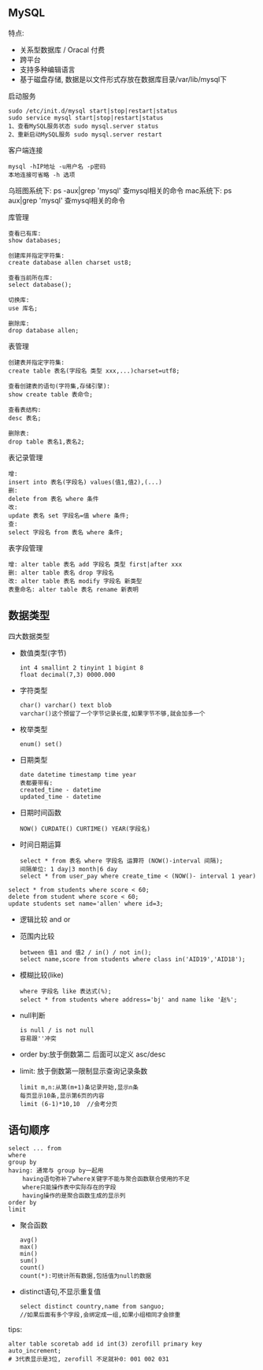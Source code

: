 ## MySQL

特点:

* 关系型数据库 / Oracal 付费
* 跨平台
* 支持多种编辑语言
* 基于磁盘存储, 数据是以文件形式存放在数据库目录/var/lib/mysql下

启动服务

```mysql
sudo /etc/init.d/mysql start|stop|restart|status
sudo service mysql start|stop|restart|status
1、查看MySQL服务状态 sudo mysql.server status 
2、重新启动MySQL服务 sudo mysql.server restart
```

客户端连接

```mysql
mysql -hIP地址 -u用户名 -p密码
本地连接可省略 -h 选项
```

乌班图系统下: ps -aux|grep 'mysql' 查mysql相关的命令
mac系统下: ps aux|grep 'mysql' 查mysql相关的命令

库管理

```mysql
查看已有库:
show databases;

创建库并指定字符集:
create database allen charset ust8;

查看当前所在库:
select database();

切换库:
use 库名;

删除库:
drop database allen;
```

表管理

```mysql
创建表并指定字符集:
create table 表名(字段名 类型 xxx,...)charset=utf8;

查看创建表的语句(字符集,存储引擎):
show create table 表命令;

查看表结构:
desc 表名;

删除表:
drop table 表名1,表名2;
```

表记录管理

```mysql
增:
insert into 表名(字段名) values(值1,值2),(...)
删:
delete from 表名 where 条件
改:
update 表名 set 字段名=值 where 条件;
查:
select 字段名 from 表名 where 条件;
```

表字段管理

```mysql
增: alter table 表名 add 字段名 类型 first|after xxx
删: alter table 表名 drop 字段名
改: alter table 表名 modify 字段名 新类型
表重命名: alter table 表名 rename 新表明
```

## 数据类型

四大数据类型

* 数值类型(字节)

  ```mysql
  int 4 smallint 2 tinyint 1 bigint 8
  float decimal(7,3) 0000.000
  ```

* 字符类型

  ```mysql
  char() varchar() text blob
  varchar()这个预留了一个字节记录长度,如果字节不够,就会加多一个
  ```

* 枚举类型

  ```mysql
  enum() set()	
  ```

* 日期类型

  ```mysql
  date datetime timestamp time year
  表都要带有:
  created_time - datetime
  updated_time - datetime
  ```

* 日期时间函数

  ```mysql
  NOW() CURDATE() CURTIME() YEAR(字段名)
  ```

* 时间日期运算

  ```mysql
  select * from 表名 where 字段名 运算符 (NOW()-interval 间隔);
  间隔单位: 1 day|3 month|6 day
  select * from user_pay where create_time < (NOW()- interval 1 year)
  ```

```mysql
select * from students where score < 60;
delete from student where score < 60;
update students set name='allen' where id=3;	
```

* 逻辑比较 and or

* 范围内比较

  ```mysql
  between 值1 and 值2 / in() / not in();
  select name,score from students where class in('AID19','AID18');
  ```

* 模糊比较(like)

  ```mysql
  where 字段名 like 表达式(%);
  select * from students where address='bj' and name like '赵%';
  ```

* null判断

  ```mysql
  is null / is not null
  容易跟''冲突
  ```

* order by:放于倒数第二 后面可以定义 asc/desc

* limit: 放于倒数第一限制显示查询记录条数

  ```mysql
  limit m,n:从第(m+1)条记录开始,显示n条
  每页显示10条,显示第6页的内容
  limit (6-1)*10,10  //会考分页
  ```

## 语句顺序

```mysql
select ... from
where
group by 
having: 通常与 group by一起用
	having语句弥补了where关键字不能与聚合函数联合使用的不足
	where只能操作表中实际存在的字段
	having操作的是聚合函数生成的显示列
order by
limit
```

* 聚合函数

  ```mysql
  avg()
  max()
  min()
  sum()
  count()
  count(*):可统计所有数据,包括值为null的数据
  ```

* distinct语句,不显示重复值

  ```mysql
  select distinct country,name from sanguo;
  //如果后面有多个字段,会绑定成一组,如果小组相同才会排重
  ```

tips:

```mysql
alter table scoretab add id int(3) zerofill primary key auto_increment;
# 3代表显示是3位, zerofill 不足就补0: 001 002 031
```


